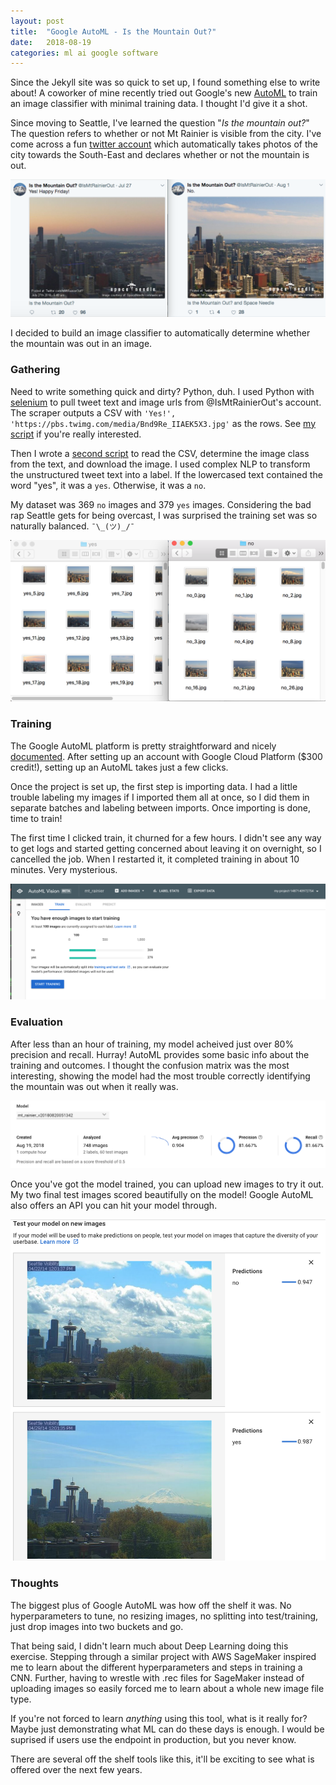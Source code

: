 ```yaml
---
layout: post
title:  "Google AutoML - Is the Mountain Out?"
date:   2018-08-19
categories: ml ai google software
---
```


Since the Jekyll site was so quick to set up, I found something else to write about!
A coworker of mine recently tried out Google's new [AutoML](https://cloud.google.com/automl/) to train an image classifier with minimal training data.
I thought I'd give it a shot.

Since moving to Seattle, I've learned the question "_Is the mountain out?_"
The question refers to whether or not Mt Rainier is visible from the city.
I've come across a fun [twitter account](https://twitter.com/IsMtRainierOut) which automatically takes photos of the city towards the South-East and declares whether or not the mountain is out.

![rainier-yes-no](/images/rainier-yes-no.png)

I decided to build an image classifier to automatically determine whether the mountain was out in an image.

### Gathering
Need to write something quick and dirty?
Python, duh.
I used Python with [selenium](https://selenium-python.readthedocs.io/getting-started.html) to pull tweet text and image urls from @IsMtRainierOut's account.
The scraper outputs a CSV with `'Yes!', 'https://pbs.twimg.com/media/Bnd9Re_IIAEK5X3.jpg'` as the rows.
See [my script](/code-projects/twitter-scraper/twitter-scraper.py) if you're really interested.

Then I wrote a [second script](/code-projects/twitter-scraper/get-training-data.py) to read the CSV, determine the image class from the text, and download the image.
I used complex NLP to transform the unstructured tweet text into a label.
If the lowercased text contained the word "yes", it was a `yes`.
Otherwise, it was a `no`.

My dataset was 369 `no` images and 379 `yes` images.
Considering the bad rap Seattle gets for being overcast, I was surprised the training set was so naturally balanced.
`¯\_(ツ)_/¯`

![rainier-dataset](/images/rainier-dataset.png)

### Training
The Google AutoML platform is pretty straightforward and nicely [documented](https://codelabs.developers.google.com/codelabs/cloud-automl-vision-intro/).
After setting up an account with Google Cloud Platform ($300 credit!), setting up an AutoML takes just a few clicks.

Once the project is set up, the first step is importing data.
I had a little trouble labeling my images if I imported them all at once, so I did them in separate batches and labeling between imports.
Once importing is done, time to train!

The first time I clicked train, it churned for a few hours.
I didn't see any way to get logs and started getting concerned about leaving it on overnight, so I cancelled the job.
When I restarted it, it completed training in about 10 minutes.
Very mysterious.

![rainier-training](/images/rainier-training.png)

### Evaluation
After less than an hour of training, my model acheived just over 80% precision and recall.
Hurray!
AutoML provides some basic info about the training and outcomes.
I thought the confusion matrix was the most interesting, showing the model had the most trouble correctly identifying the mountain was out when it really was.

![rainier-evaluation](/images/rainier-evaluation.png)

Once you've got the model trained, you can upload new images to try it out.
My two final test images scored beautifully on the model!
Google AutoML also offers an API you can hit your model through.

![rainier-predict](/images/rainier-predict.png)

### Thoughts
The biggest plus of Google AutoML was how off the shelf it was.
No hyperparameters to tune, no resizing images, no splitting into test/training, just drop images into two buckets and go.

That being said, I didn't learn much about Deep Learning doing this exercise.
Stepping through a similar project with AWS SageMaker inspired me to learn about the different hyperparameters and steps in training a CNN.
Further, having to wrestle with .rec files for SageMaker instead of uploading images so easily forced me to learn about a whole new image file type.

If you're not forced to learn _anything_ using this tool, what is it really for?
Maybe just demonstrating what ML can do these days is enough.
I would be suprised if users use the endpoint in production, but you never know.

There are several off the shelf tools like this, it'll be exciting to see what is offered over the next few years.

